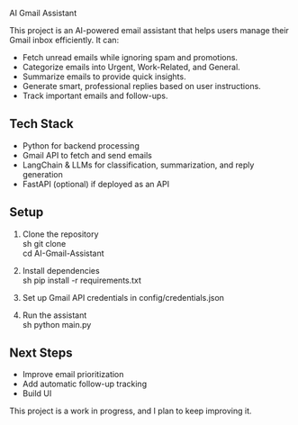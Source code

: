 AI Gmail Assistant  

This project is an AI-powered email assistant that helps users manage their Gmail inbox efficiently. It can:  
- Fetch unread emails while ignoring spam and promotions.  
- Categorize emails into Urgent, Work-Related, and General.  
- Summarize emails to provide quick insights.  
- Generate smart, professional replies based on user instructions.  
- Track important emails and follow-ups.  

## Tech Stack  
- Python for backend processing  
- Gmail API to fetch and send emails  
- LangChain & LLMs for classification, summarization, and reply generation  
- FastAPI (optional) if deployed as an API  

## Setup  
1. Clone the repository  
   sh
   git clone <your-repo-url>  
   cd AI-Gmail-Assistant  
     
2. Install dependencies  
   sh
   pip install -r requirements.txt  
     
3. Set up Gmail API credentials in config/credentials.json  
4. Run the assistant  
   sh
   python main.py  
     

## Next Steps  
- Improve email prioritization  
- Add automatic follow-up tracking  
- Build UI

This project is a work in progress, and I plan to keep improving it.